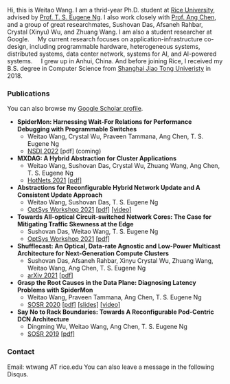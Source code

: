 Hi, this is Weitao Wang. I am a thrid-year Ph.D. student at [Rice University](https://www.rice.edu/), advised by [Prof. T. S. Eugene Ng](https://www.cs.rice.edu/~eugeneng/). I also work closely with [Prof. Ang Chen](https://www.cs.rice.edu/~angchen/), and a group of great researchmates, Sushovan Das, Afsaneh Rahbar, Crystal (Xinyu) Wu, and Zhuang Wang. I am also a student researcher at Google. 
&nbsp;&nbsp;&nbsp;&nbsp;My current research focuses on application-infrastructure co-design, including programmable hardware, heterogeneous systems, distributed systems, data center network, systems for AI, and AI-powered systems.
&nbsp;&nbsp;&nbsp;&nbsp;I grew up in Anhui, China. And before joining Rice, I received my B.S. degree in Computer Science from [Shanghai Jiao Tong Univeristy](https://en.sjtu.edu.cn/) in 2018.

### Publications
You can also browse my [Google Scholar profile](https://scholar.google.com/citations?user=0wdebjkAAAAJ&hl=en).
* **SpiderMon: Harnessing Wait-For Relations for Performance Debugging with Programmable Switches**
  * Weitao Wang, Crystal Wu, Praveen Tammana, Ang Chen, T. S. Eugene Ng
  * [NSDI 2022](https://www.usenix.org/conference/nsdi22) [pdf] (coming)
* **MXDAG: A Hybrid Abstraction for Cluster Applications**
  * Weitao Wang, Sushovan Das, Crystal Wu, Zhuang Wang, Ang Chen, T. S. Eugene Ng
  * [HotNets 2021](https://conferences.sigcomm.org/hotnets/2021/) [[pdf]](https://arxiv.org/abs/2107.07442)
* **Abstractions for Reconfigurable Hybrid Network Update and A Consistent Update Approach**
  * Weitao Wang, Sushovan Das, T. S. Eugene Ng
  * [OptSys Workshop 2021](https://conferences.sigcomm.org/sigcomm/2021/workshop-optsys.html) [[pdf]](https://www.cs.rice.edu/~eugeneng/papers/OptSys21-ConsistentUpdate.pdf) [[video]](https://www.youtube.com/watch?v=7d-jvfzxAU0)
* **Towards All-optical Circuit-switched Network Cores: The Case for Mitigating Traffic Skewness at the Edge**
  * Sushovan Das, Weitao Wang, T. S. Eugene Ng
  * [OptSys Workshop 2021](https://conferences.sigcomm.org/sigcomm/2021/workshop-optsys.html) [[pdf]](https://www.cs.rice.edu/~eugeneng/papers/OptSys21-AllOptical.pdf)
* **Shufflecast: An Optical, Data-rate Agnostic and Low-Power Multicast Architecture for Next-Generation Compute Clusters**
  * Sushovan Das, Afsaneh Rahbar, Xinyu Crystal Wu, Zhuang Wang, Weitao Wang, Ang Chen, T. S. Eugene Ng
  * [arXiv 2021](https://arxiv.org/abs/2104.09680) [[pdf]](https://arxiv.org/pdf/2104.09680.pdf)
* **Grasp the Root Causes in the Data Plane: Diagnosing Latency Problems with SpiderMon**
  * Weitao Wang, Praveen Tammana, Ang Chen, T. S. Eugene Ng
  * [SOSR 2020](https://conferences.sigcomm.org/sosr/2020/) [[pdf]](https://dl.acm.org/doi/pdf/10.1145/3373360.3380835) [[slides]](https://conferences.sigcomm.org/sosr/2020/slides/spidermon_sosr.pptx) [[video]](https://www.youtube.com/watch?v=SYbr8W_JG6A)
* **Say No to Rack Boundaries: Towards A Reconfigurable Pod-Centric DCN Architecture**
  * Dingming Wu, Weitao Wang, Ang Chen, T. S. Eugene Ng
  * [SOSR 2019](https://conferences.sigcomm.org/sosr/2019/) [[pdf]](https://dl.acm.org/doi/pdf/10.1145/3314148.3314350?casa_token=5jdB8I6NLKkAAAAA:zbDA8whzGE0s0t66UMyqPBrCUiWb4t-hwyWiJNp41OF-Lv7cPt-E29e4DBjSx-2zueZlLBlwPeos)

### Contact
Email: wtwang AT rice.edu
You can also leave a message in the following Disqus.